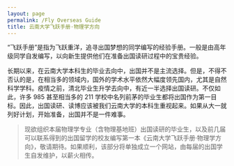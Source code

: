 ```yaml
---
layout: page
permalink: /Fly Overseas Guide
title: 云南大学飞跃手册·物理学方向
---
```


“飞跃手册”是指为飞跃重洋，追寻出国梦想的同学编写的经验手册。一般是由高年级同学自发编写，以向新生提供他们在准备出国读研过程中的宝贵经验。

长期以来，在云南大学本科生的毕业去向中，出国并不是主流选择。但是，不得不否认的是，在相当多的领域内，国外的学术水平依然大幅度领先国内，尤其是自然科学学科。疫情之前，清北毕业生升学去向中，有近一半选择出国读研。不仅如此，许多 985 甚至相当多的 211 学校中名列前茅的毕业生都将出国作为第一目标。因此，出国读研、读博应该被我们云南大学的本科生重视起来。如果从大一就列好计划，开始准备，出国并不是一件难事。

>现欲组织本届物理学专业（含物理基地班）出国读研的毕业生，以及前几届可以联系得到的出国留学的校友编写第一本《云南大学飞跃手册·物理学方向》，敬请期待。如果顺利，该部分将单独成立一个网站，由每届的出国学生自发维护，以薪火相传。